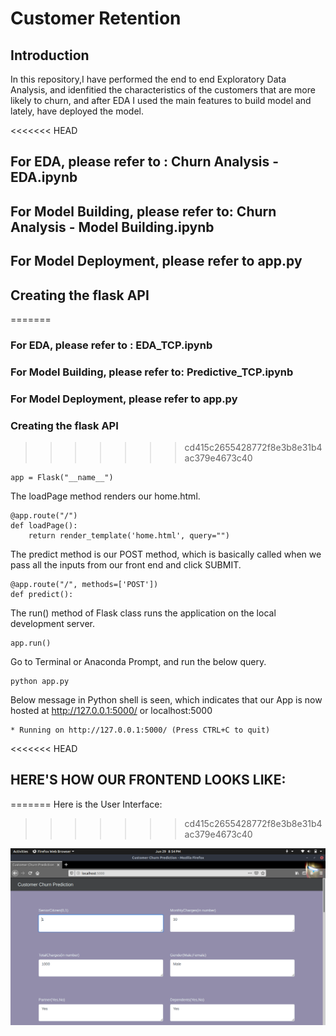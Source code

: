# Customer Retention


## Introduction
In this repository,I have performed the end to end Exploratory Data Analysis, and idenfitied the characteristics of the customers that are more likely to churn, and  after EDA I used the main features to build model and lately, have deployed the model.

<<<<<<< HEAD
## For EDA, please refer to : Churn Analysis - EDA.ipynb
## For Model Building, please refer to: Churn Analysis - Model Building.ipynb
## For Model Deployment, please refer to app.py


## Creating the flask API
=======
### For EDA, please refer to : EDA_TCP.ipynb
### For Model Building, please refer to: Predictive_TCP.ipynb
### For Model Deployment, please refer to app.py


### Creating the flask API
>>>>>>> cd415c2655428772f8e3b8e31b4ac379e4673c40

```
app = Flask("__name__")
```

The loadPage method renders our home.html.
```
@app.route("/")
def loadPage():
	return render_template('home.html', query="")
```

The predict method is our POST method, which is basically called when we pass all the inputs from our front end and click SUBMIT.
```
@app.route("/", methods=['POST'])
def predict():
```
  
The run() method of Flask class runs the application on the local development server.
```
app.run()
```

Go to Terminal or Anaconda Prompt, and run the below query.
```
python app.py
```


Below message in Python shell is seen, which indicates that our App is now hosted at http://127.0.0.1:5000/ or localhost:5000
```
* Running on http://127.0.0.1:5000/ (Press CTRL+C to quit)
```


<<<<<<< HEAD
## HERE'S HOW OUR FRONTEND LOOKS LIKE:
=======
Here is the User Interface:
>>>>>>> cd415c2655428772f8e3b8e31b4ac379e4673c40

![Customer Retention](https://github.com/aman-ku/Telecom-Customer-Churn/blob/f2ed34ca267640f3c7f5a1c534f1aad4a3a10b1b/images/Screenshot%20from%202021-06-29%2020-54-03.png)
